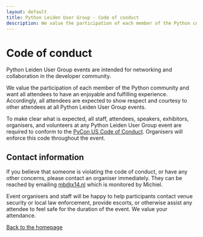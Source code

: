 ```yaml
---
layout: default
title: Python Leiden User Group - Code of conduct
description: We value the participation of each member of the Python community and want all attendees to have an enjoyable and fulfilling experience. Accordingly, all attendees are expected to show respect and courtesy to other attendees at all Python Leiden User Group events
---
```


# Code of conduct

Python Leiden User Group events are intended for networking and collaboration
in the developer community.

We value the participation of each member of the Python community and want all
attendees to have an enjoyable and fulfilling experience. Accordingly, all
attendees are expected to show respect and courtesy to other attendees at all
Python Leiden User Group events.

To make clear what is expected, all staff, attendees, speakers, exhibitors,
organisers, and volunteers at any Python Leiden User Group event are required
to conform to the
[PyCon US Code of Conduct](https://policies.python.org/us.pycon.org/code-of-conduct/).
Organisers will enforce this code throughout the event.

## Contact information

If you believe that someone is violating the code of conduct, or have any other
concerns, please contact an organiser immediately. They can be reached by
emailing <mb@x14.nl> which is monitored by Michiel.

Event organisers and staff will be happy to help participants contact venue
security or local law enforcement, provide escorts, or otherwise assist any
attendee to feel safe for the duration of the event. We value your attendance.

[Back to the homepage](/)
